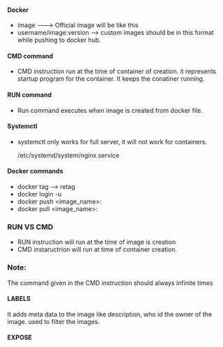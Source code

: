 #### Docker 
- image ---> Official image will be like this
- username/image:version --> custom images should be in this format while pushing to docker hub.

#### CMD command
- CMD instruction run at the time of container of creation. it represents startup program for the container. It keeps the conatiner running.

#### RUN command 
- Run command executes when image is created from docker file.

#### Systemctl 
- systemctl only works for full server, it will not work for containers.

   /etc/systemd/system/nginx.service

#### Docker commands
- docker tag <oldimage> <newimage> --> retag
- docker login -u <username>
- docker push <image_name>:<version>
- docker pull <image_name>:<version>


### RUN VS CMD
- RUN instruction will run at the time of image is creation
- CMD instaructrion will run at time of container creation.


### Note: 
The command given in the CMD instruction should always infinite times

#### LABELS
It adds meta data to the image like description, who id the owner of the image. used to filter the images.

#### EXPOSE